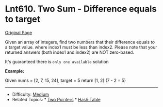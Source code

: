 # Lnt610. Two Sum - Difference equals to target
[Original Page](https://www.lintcode.com/problem/two-sum-difference-equals-to-target/description)

Given an array of integers, find two numbers that their difference equals to a target value.
where index1 must be less than index2. Please note that your returned answers (both index1 and index2) are NOT zero-based.

It's guaranteed there is `only one available` solution

**Example:**

Given nums = [2, 7, 15, 24], target = 5
return [1, 2] (7 - 2 = 5)

---

* Difficulty: [Medium](https://leetcode.com/problemset/all/?difficulty=Medium)
* Related Topics: * [Two Pointers](https://leetcode.com/tag/two-pointers/) 	* [Hash Table](https://leetcode.com/tag/hash-table/)
